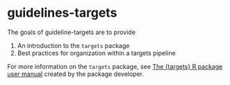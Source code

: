 
# guidelines-targets

The goals of guideline-targets are to provide

1)  An introduction to the `targets` package
2)  Best practices for organization within a targets pipeline

For more information on the `targets` package, see [The {targets} R
package user manual](https://books.ropensci.org/targets/) created by the
package developer.
